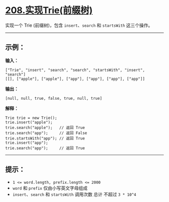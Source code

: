 # [208.实现Trie(前缀树)](https://leetcode.cn/problems/implement-trie-prefix-tree/description)

实现一个 Trie (前缀树)，包含 `insert`、`search` 和 `startsWith` 这三个操作。

---

## 示例：

**输入：**
```
["Trie", "insert", "search", "search", "startsWith", "insert", "search"]
[[], ["apple"], ["apple"], ["app"], ["app"], ["app"], ["app"]]
```
**输出：**
```
[null, null, true, false, true, null, true]
```
**解释：**
```
Trie trie = new Trie();
trie.insert("apple");
trie.search("apple");   // 返回 True
trie.search("app");     // 返回 False
trie.startsWith("app"); // 返回 True
trie.insert("app");
trie.search("app");     // 返回 True
```

---

## 提示：

- `1 <= word.length, prefix.length <= 2000`
- `word` 和 `prefix` 仅由小写英文字母组成
- `insert`、`search` 和 `startsWith` 调用次数 总计 不超过 `3 * 10^4` 